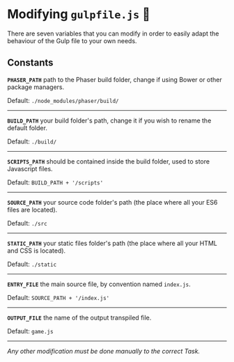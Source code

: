 # Modifying `gulpfile.js` :raised_hands:

There are seven variables that you can modify in order to easily adapt the behaviour
of the Gulp file to your own needs.

## Constants

**`PHASER_PATH`** path to the Phaser build folder, change if using Bower or other package managers. 

Default: `./node_modules/phaser/build/`

***

**`BUILD_PATH`** your build folder's path, change it if you wish to rename the default folder. 

Default: `./build/`

***
 
**`SCRIPTS_PATH`** should be contained inside the build folder, used to store Javascript files. 

Default: `BUILD_PATH + '/scripts'` 

***

**`SOURCE_PATH`** your source code folder's path (the place where all your ES6 files are located). 

Default: `./src`

***

**`STATIC_PATH`** your static files folder's path (the place where all your HTML and CSS is located). 

Default: `./static`

***

**`ENTRY_FILE`** the main source file, by convention named `index.js`. 

Default: `SOURCE_PATH + '/index.js'`

***

**`OUTPUT_FILE`** the name of the output transpiled file. 

Default: `game.js`

***

*Any other modification must be done manually to the correct Task.*